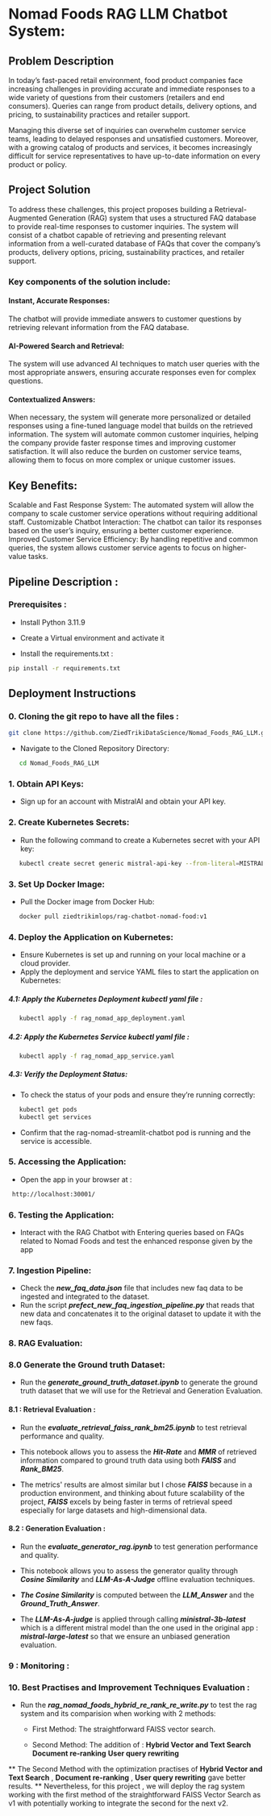 # Nomad Foods RAG LLM Chatbot System:

## Problem Description
In today’s fast-paced retail environment, food product companies face increasing challenges in providing accurate and immediate responses to a wide variety of questions from their customers (retailers and end consumers). Queries can range from product details, delivery options, and pricing, to sustainability practices and retailer support.

Managing this diverse set of inquiries can overwhelm customer service teams, leading to delayed responses and unsatisfied customers. Moreover, with a growing catalog of products and services, it becomes increasingly difficult for service representatives to have up-to-date information on every product or policy.

## Project Solution
To address these challenges, this project proposes building a Retrieval-Augmented Generation (RAG) system that uses a structured FAQ database to provide real-time responses to customer inquiries. The system will consist of a chatbot capable of retrieving and presenting relevant information from a well-curated database of FAQs that cover the company’s products, delivery options, pricing, sustainability practices, and retailer support.

### Key components of the solution include:

#### Instant, Accurate Responses: 
The chatbot will provide immediate answers to customer questions by retrieving relevant information from the FAQ database.
#### AI-Powered Search and Retrieval: 
The system will use advanced AI techniques to match user queries with the most appropriate answers, ensuring accurate responses even for complex questions.
#### Contextualized Answers: 
When necessary, the system will generate more personalized or detailed responses using a fine-tuned language model that builds on the retrieved information.
The system will automate common customer inquiries, helping the company provide faster response times and improving customer satisfaction. It will also reduce the burden on customer service teams, allowing them to focus on more complex or unique customer issues.

## Key Benefits:
Scalable and Fast Response System: The automated system will allow the company to scale customer service operations without requiring additional staff.
Customizable Chatbot Interaction: The chatbot can tailor its responses based on the user’s inquiry, ensuring a better customer experience.
Improved Customer Service Efficiency: By handling repetitive and common queries, the system allows customer service agents to focus on higher-value tasks.


## Pipeline Description :

### Prerequisites :

* Install Python 3.11.9

* Create a Virtual environment and activate it

* Install the requirements.txt :
```bash
pip install -r requirements.txt
```


## Deployment Instructions

### 0. Cloning the git repo to have all the files :

```bash
git clone https://github.com/ZiedTrikiDataScience/Nomad_Foods_RAG_LLM.git
```

-  Navigate to the Cloned Repository Directory: 
```bash
   cd Nomad_Foods_RAG_LLM
```
### 1. **Obtain API Keys:**
   - Sign up for an account with MistralAI and obtain your API key.

### 2. **Create Kubernetes Secrets:**
   - Run the following command to create a Kubernetes secret with your API key:

```bash
   kubectl create secret generic mistral-api-key --from-literal=MISTRAL_API_KEY=<your-api-key>
 ```

### 3. **Set Up Docker Image:**  
 - Pull the Docker image from Docker Hub:

```bash
   docker pull ziedtrikimlops/rag-chatbot-nomad-food:v1
```

### 4. **Deploy the Application on Kubernetes:**
- Ensure Kubernetes is set up and running on your local machine or a cloud provider.
- Apply the deployment and service YAML files to start the application on Kubernetes:


#####  4.1: Apply the Kubernetes Deployment kubectl yaml file :
```bash
   kubectl apply -f rag_nomad_app_deployment.yaml
 ```

#####  4.2: Apply the Kubernetes Service kubectl yaml file :
```bash
   kubectl apply -f rag_nomad_app_service.yaml
```

##### 4.3: Verify the Deployment Status:
- To check the status of your pods and ensure they’re running correctly:

```bash
   kubectl get pods
   kubectl get services
 ```

- Confirm that the rag-nomad-streamlit-chatbot pod is running and the service is accessible.

### 5. **Accessing the Application:**
 - Open the app in your browser at :
```bash 
 http://localhost:30001/
```

### 6. **Testing the Application:**
 - Interact with the RAG Chatbot with Entering queries based on FAQs related to Nomad Foods and test the enhanced response given by the app

### 7. **Ingestion Pipeline:**
- Check the ***new_faq_data.json*** file that includes new faq data to be ingested and integrated to the dataset.
- Run the script ***prefect_new_faq_ingestion_pipeline.py*** that reads that new data and concatenates it to the original dataset to update it with the new faqs. 

### 8. **RAG Evaluation:**

### 8.0 **Generate the Ground truth Dataset:**

- Run the ***generate_ground_truth_dataset.ipynb*** to generate the ground truth dataset that we will use for the Retrieval and Generation Evaluation.

#### 8.1 : **Retrieval Evaluation :**

- Run the ***evaluate_retrieval_faiss_rank_bm25.ipynb*** to test retrieval performance and quality.
 
- This notebook allows you to assess the ***Hit-Rate*** and ***MMR*** of retrieved information compared to ground truth data using both ***FAISS*** and ***Rank_BM25***.

- The metrics' results are almost similar but I chose ***FAISS*** because in a production environment, and thinking about future scalability of the project, ***FAISS*** excels by being faster in terms of retrieval speed especially for large datasets and high-dimensional data.

#### 8.2 : **Generation Evaluation :**

- Run the ***evaluate_generator_rag.ipynb*** to test generation performance and quality.

- This notebook allows you to assess the generator quality through ***Cosine Similarity*** and ***LLM-As-A-Judge*** offline evaluation techniques.

- ***The Cosine Similarity*** is computed between the ***LLM_Answer*** and the ***Ground_Truth_Answer***.

- The ***LLM-As-A-judge*** is applied through calling ***ministral-3b-latest*** which is a different mistral model than the one used in the original app : ***mistral-large-latest*** so that we ensure an unbiased generation evaluation.

### 9 : Monitoring :




### 10. Best Practises and Improvement Techniques Evaluation :

- Run the ***rag_nomad_foods_hybrid_re_rank_re_write.py*** to test the rag system and its comparision when working with 2 methods:
  
   * First Method: The straightforward FAISS vector search.

   * Second Method: The addition of :
   **Hybrid Vector and Text Search**
   **Document re-ranking**
   **User query rewriting**


** The Second Method with the optimization practises of **Hybrid Vector and Text Search** , **Document re-ranking** , **User query rewriting** gave better results.
** Nevertheless, for this project , we will deploy the rag system working with the first method of the straightforward FAISS Vector Search as v1 with potentially working to integrate the second for the next v2.
